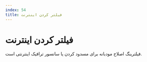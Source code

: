 ```yaml
---
index: 54
title: فیلتر کردن اینترنت
---
```

# فیلتر کردن اینترنت

فیلترینگ اصلاح مودبانه برای مسدود کردن یا سانسور ترافیک اینترنتی است.